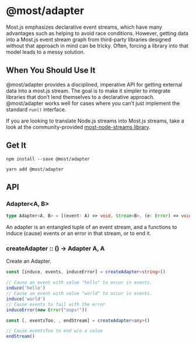# @most/adapter

Most.js emphasizes declarative event streams, which have many advantages such as helping to avoid race conditions. However, getting data into a Most.js event stream graph from third-party libraries designed without that approach in mind can be tricky. Often, forcing a library into that model leads to a messy solution.

## When You Should Use It

@most/adapter provides a disciplined, imperative API for getting external data into a most.js stream. The goal is to make it simpler to integrate libraries that don’t lend themselves to a declarative approach. @most/adapter works well for cases where you can’t just implement the standard `run()` interface.

If you are looking to translate Node.js streams into Most.js streams, take a look at the community-provided [most-node-streams library](https://github.com/mostjs-community/most-node-streams).

## Get It

```shell
npm install --save @most/adapter

yarn add @most/adapter
```

## API

### Adapter<A, B>

```typescript
type Adapter<A, B> = [(event: A) => void, Stream<B>, (e: Error) => void, () => void]
```

An adapter is an entangled tuple of an event stream, and a functions to induce (cause) events or an error in that stream, or to end it.

### createAdapter :: () → Adapter A, A

Create an Adapter.

```typescript
const [induce, events, induceError] = createAdapter<string>()

// Cause an event with value "hello" to occur in events.
induce('hello')
// Cause an event with value "world" to occur in events.
induce('world')
// Cause events to fail with the error
induceError(new Error("oops!"))

const [, eventsToo, , endStream] = createAdapter<any>()

// Cause eventsToo to end w/o a value
endStream()
```
